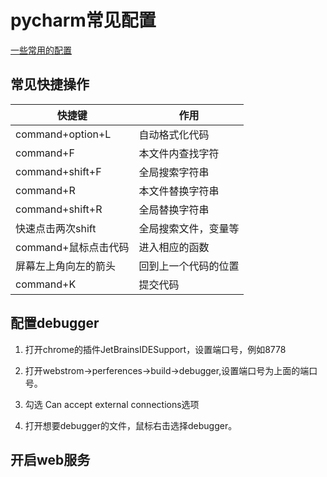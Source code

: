 # pycharm常见配置

[一些常用的配置](https://blog.csdn.net/qq_41115965/article/details/80772246)

## 常见快捷操作

| 快捷键               | 作用                 |
| -------------------- | -------------------- |
| command+option+L     | 自动格式化代码       |
| command+F            | 本文件内查找字符     |
| command+shift+F      | 全局搜索字符串       |
| command+R            | 本文件替换字符串     |
| command+shift+R      | 全局替换字符串       |
| 快速点击两次shift    | 全局搜索文件，变量等 |
| command+鼠标点击代码 | 进入相应的函数       |
| 屏幕左上角向左的箭头 | 回到上一个代码的位置 |
| command+K            | 提交代码             |

## 配置debugger

1. 打开chrome的插件JetBrainsIDESupport，设置端口号，例如8778

2. 打开webstrom->perferences->build->debugger,设置端口号为上面的端口号。

3. 勾选   Can accept external connections选项

4. 打开想要debugger的文件，鼠标右击选择debugger。

## 开启web服务



